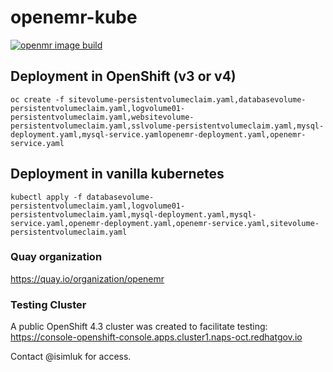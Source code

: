 # openemr-kube

[![openmr image build](https://quay.io/repository/openemr/openemr/status "openmr image build")](https://quay.io/repository/openemr/openemr)

## Deployment in OpenShift (v3 or v4)

```
oc create -f sitevolume-persistentvolumeclaim.yaml,databasevolume-persistentvolumeclaim.yaml,logvolume01-persistentvolumeclaim.yaml,websitevolume-persistentvolumeclaim.yaml,sslvolume-persistentvolumeclaim.yaml,mysql-deployment.yaml,mysql-service.yamlopenemr-deployment.yaml,openemr-service.yaml
```

## Deployment in vanilla kubernetes

```
kubectl apply -f databasevolume-persistentvolumeclaim.yaml,logvolume01-persistentvolumeclaim.yaml,mysql-deployment.yaml,mysql-service.yaml,openemr-deployment.yaml,openemr-service.yaml,sitevolume-persistentvolumeclaim.yaml
```

### Quay organization

https://quay.io/organization/openemr

### Testing Cluster
A public OpenShift 4.3 cluster was created to facilitate testing:
https://console-openshift-console.apps.cluster1.naps-oct.redhatgov.io

Contact @isimluk for access.
